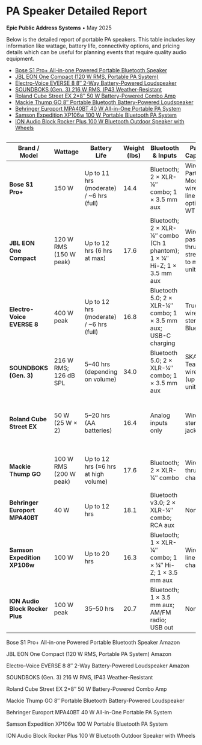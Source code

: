 
# PA Speaker Detailed Report

**Epic Public Address Systems** • May 2025

Below is the detailed report of portable PA speakers. This table includes key information like wattage, battery life, connectivity options, and pricing details which can be useful for planning events that require quality audio equipment.

- [Bose S1 Pro+ All-in-one Powered Portable Bluetooth Speaker](https://www.amazon.com/Bose-Powered-Portable-Bluetooth-Wireless/dp/B0BZWT5FRR)
- [JBL EON One Compact (120 W RMS, Portable PA System)](https://www.amazon.com/JBL-EON-ONE-Compact-Rechargeable/dp/B0DX3D3Z2H)
- [Electro-Voice EVERSE 8 8″ 2-Way Battery-Powered Loudspeaker](https://www.amazon.com/Electro-Voice-EVERSE8W-Battery-Powered-ELE/dp/B09RRTC8D6/ref=asc_df_B09RRTC8D6)
- [SOUNDBOKS (Gen. 3) 216 W RMS, IP43 Weather-Resistant](https://www.amazon.com/SOUNDBOKS-Gen-3-Bluetooth-Performance-Swappable/dp/B09MQRMDGP)
- [Roland Cube Street EX 2×8″ 50 W Battery-Powered Combo Amp](https://www.amazon.com/dp/B00JMU1RAG)
- [Mackie Thump GO 8″ Portable Bluetooth Battery-Powered Loudspeaker](https://www.amazon.com/Mackie-Portable-Bluetooth-Battery-Powered-Loudspeaker/dp/B09JKVB9R6/ref=asc_df_B09JKVB9R6)
- [Behringer Europort MPA40BT 40 W All-in-One Portable PA System](https://www.amazon.com/Behringer-MPA40BT-BEHRINGER/dp/B00EMDNLUM)
- [Samson Expedition XP106w 100 W Portable Bluetooth PA System](https://www.amazon.com/Samson-Expedition-Rechargeable-Microphone-Bluetooth/dp/B00HXE4AWK)
- [ION Audio Block Rocker Plus 100 W Bluetooth Outdoor Speaker with Wheels](https://www.amazon.com/ION-Audio-Block-Rocker-Plus/dp/B07C32XSH1)



<div style="overflow-x: auto;">

| **Brand / Model**               | **Wattage**                     | **Battery Life**                                 | **Weight (lbs)** | **Bluetooth & Inputs**                                                    | **Pairing Capability**                                 | **Mic Inputs**                                  | **Outdoor Suitability**                           | **Battery Powered** | **Price (Unit)** | **Price (Pair)** | **Top Category**                             | **Limitations**                                  |
|---------------------------------|---------------------------------|--------------------------------------------------|------------------|---------------------------------------------------------------------------|--------------------------------------------------------|-------------------------------------------------|--------------------------------------------------|---------------------|------------------|------------------|-----------------------------------------------|--------------------------------------------------|
| **Bose S1 Pro+**                | 150 W                           | Up to 11 hrs (moderate) / ~6 hrs (full)           | 14.4             | Bluetooth; 2 × XLR-¼″ combo; 1 × 3.5 mm aux                                | Wireless Party Mode; wired line-out; optional WT Tx     | 2 combo mic/instrument (no phantom)            | Yes (indoor/outdoor; no weatherproof rating)     | Yes                 | \$649            | \$1,298          | Most Portable                                | Limited deep bass; high cost per output          |
| **JBL EON One Compact**         | 120 W RMS (150 W peak)         | Up to 12 hrs (6 hrs at max)                      | 17.6             | Bluetooth; 2 × XLR-¼″ combo (Ch 1 phantom); 1 × ¼″ Hi-Z; 1 × 3.5 mm aux      | Wired ¼″ pass-thru; app streaming to multiple units    | 2 mic preamps (phantom on Ch 1)                 | Yes (no weatherproof rating)                     | Yes (swappable)      | \$549            | \$1,098          | Best Mic Support                              | No true wireless stereo linking                  |
| **Electro-Voice EVERSE 8**      | 400 W peak                      | Up to 12 hrs (moderate) / ~6 hrs (full)           | 16.8             | Bluetooth 5.0; 2 × XLR-¼″ combo; 1 × 3.5 mm aux; USB-C charging           | True wireless stereo via Bluetooth                    | 2 combo with phantom; built-in DSP & FX        | Yes (IP43 weather-resistant)                     | Yes                 | \$799            | \$1,598          | Best Sound Quality; Stereo Pairing            | Premium price; app-driven settings               |
| **SOUNDBOKS (Gen. 3)**          | 216 W RMS; 126 dB SPL           | 5–40 hrs (depending on volume)                   | 34.0             | Bluetooth 5.0; 2 × XLR-¼″ combo; 1 × 3.5 mm aux                            | SKAA TeamUp wireless (up to 5 units)                  | 2 combo mic/instrument (no phantom)             | Yes (rugged plywood, splash-proof)               | Yes                 | \$999            | \$1,998          | Best Battery Life                             | Very heavy; lacks onboard EQ/FX                  |
| **Roland Cube Street EX**       | 50 W (25 W × 2)                | 5–20 hrs (AA batteries)                          | 16.4             | Analog inputs only                                                       | Wired stereo link jacks                               | 2 combo mic/instrument with COSM & reverb      | Yes (busking amp design)                        | Yes (AA batteries)   | \$599            | \$1,198          | —                                             | No Bluetooth; low volume; cable linking required |
| **Mackie Thump GO**             | 100 W RMS (200 W peak)         | Up to 12 hrs (≈6 hrs at high volume)             | 17.6             | Bluetooth; 2 × XLR-¼″ combo                                                | Wired XLR thru chaining                               | 2 combo mic/line (no phantom)                  | Yes (outdoor EQ preset)                         | Yes                 | \$349            | \$698            | —                                             | No onboard effects or phantom power              |
| **Behringer Europort MPA40BT**  | 40 W                            | Up to 12 hrs                                      | 18.1             | Bluetooth v3.0; 2 × XLR-¼″ combo; RCA aux                                  | None                                                   | 2 combo (no phantom)                           | Yes (portable design)                           | Yes                 | \$199            | \$398            | Best Value for Money                          | Limited power; no stereo linking                 |
| **Samson Expedition XP106w**    | 100 W                           | Up to 20 hrs                                      | 16.3             | Bluetooth; 1 × XLR-¼″ combo; 1 × ¼″ Hi-Z; 1 × 3.5 mm aux                   | Wired line-out chaining                               | 1 combo mic/line + handheld included           | Yes (compact design)                            | Yes                 | \$329            | \$658            | —                                             | Only one mic input; moderate volume              |
| **ION Audio Block Rocker Plus** | 100 W peak                     | 35–50 hrs                                         | 20.7             | Bluetooth; 1 × 3.5 mm aux; AM/FM radio; USB out                            | None                                                   | 1 × ¼″ mic (included)                          | Yes (wheels & handle)                           | Yes                 | \$199            | \$398            | —                                             | Bass-boosted; minimal controls; no stereo link   |

</div>
Bose S1 Pro+ All-in-one Powered Portable Bluetooth Speaker
Amazon

JBL EON One Compact (120 W RMS, Portable PA System)
Amazon

Electro-Voice EVERSE 8 8″ 2-Way Battery-Powered Loudspeaker
Amazon

SOUNDBOKS (Gen. 3) 216 W RMS, IP43 Weather-Resistant

Roland Cube Street EX 2×8″ 50 W Battery-Powered Combo Amp

Mackie Thump GO 8″ Portable Bluetooth Battery-Powered Loudspeaker

Behringer Europort MPA40BT 40 W All-in-One Portable PA System

Samson Expedition XP106w 100 W Portable Bluetooth PA System

ION Audio Block Rocker Plus 100 W Bluetooth Outdoor Speaker with Wheels
